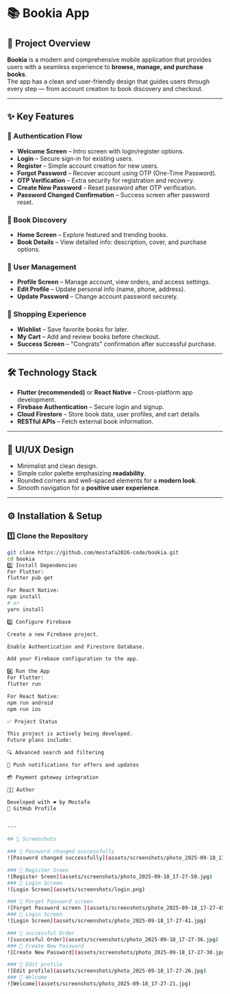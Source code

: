 # 📚 Bookia App

## 🚀 Project Overview
**Bookia** is a modern and comprehensive mobile application that provides users with a seamless experience to **browse, manage, and purchase books**.  
The app has a clean and user-friendly design that guides users through every step — from account creation to book discovery and checkout.

---

## ✨ Key Features

### 🔑 Authentication Flow
- **Welcome Screen** – Intro screen with login/register options.  
- **Login** – Secure sign-in for existing users.  
- **Register** – Simple account creation for new users.  
- **Forgot Password** – Recover account using OTP (One-Time Password).  
- **OTP Verification** – Extra security for registration and recovery.  
- **Create New Password** – Reset password after OTP verification.  
- **Password Changed Confirmation** – Success screen after password reset.  

### 📖 Book Discovery
- **Home Screen** – Explore featured and trending books.  
- **Book Details** – View detailed info: description, cover, and purchase options.  

### 👤 User Management
- **Profile Screen** – Manage account, view orders, and access settings.  
- **Edit Profile** – Update personal info (name, phone, address).  
- **Update Password** – Change account password securely.  

### 🛒 Shopping Experience
- **Wishlist** – Save favorite books for later.  
- **My Cart** – Add and review books before checkout.  
- **Success Screen** – "Congrats" confirmation after successful purchase.  

---

## 🛠 Technology Stack
- **Flutter (recommended)** or **React Native** – Cross-platform app development.  
- **Firebase Authentication** – Secure login and signup.  
- **Cloud Firestore** – Store book data, user profiles, and cart details.  
- **RESTful APIs** – Fetch external book information.  

---

## 🎨 UI/UX Design
- Minimalist and clean design.  
- Simple color palette emphasizing **readability**.  
- Rounded corners and well-spaced elements for a **modern look**.  
- Smooth navigation for a **positive user experience**.  

---

## ⚙️ Installation & Setup

### 1️⃣ Clone the Repository
```bash
git clone https://github.com/mostafa2026-code/bookia.git
cd bookia
2️⃣ Install Dependencies
For Flutter:
flutter pub get

For React Native:
npm install
# or
yarn install

3️⃣ Configure Firebase

Create a new Firebase project.

Enable Authentication and Firestore Database.

Add your Firebase configuration to the app.

4️⃣ Run the App
For Flutter:
flutter run

For React Native:
npm run android
npm run ios

✅ Project Status

This project is actively being developed.
Future plans include:

🔍 Advanced search and filtering

🔔 Push notifications for offers and updates

💳 Payment gateway integration

👨‍💻 Author

Developed with ❤️ by Mostafa
🔗 GitHub Profile


---

## 📸 Screenshots  

### 🔹 Password changed successfully  
![Password changed successfully](assets/screenshots/photo_2025-09-18_17-27-06.jpg)  

### 🔹 Register Sreen 
![Register Sreen](assets/screenshots/photo_2025-09-18_17-27-50.jpg)  
### 🔹 Login Screen  
![Login Screen](assets/screenshots/login.png)  

### 🔹 Forget Password screen  
![Forget Password screen ](assets/screenshots/photo_2025-09-18_17-27-45.jpg)  
### 🔹 Login Screen  
![Login Screen](assets/screenshots/photo_2025-09-18_17-27-41.jpg)  

### 🔹 successful Order
![successful Order](assets/screenshots/photo_2025-09-18_17-27-36.jpg)  
### 🔹 Create New Password 
![Create New Password](assets/screenshots/photo_2025-09-18_17-27-30.jpg)  

### 🔹 Edit profile 
![Edit profile](assets/screenshots/photo_2025-09-18_17-27-26.jpg)  
### 🔹 Welcome  
![Welcome](assets/screenshots/photo_2025-09-18_17-27-21.jpg)  



